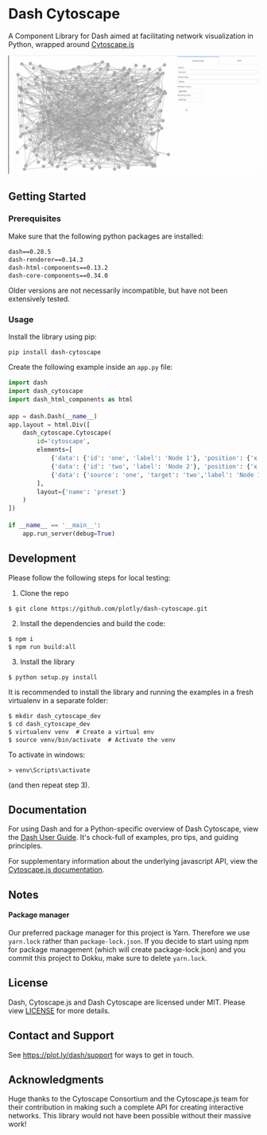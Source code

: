# Dash Cytoscape

A Component Library for Dash aimed at facilitating network visualization in Python, wrapped around [Cytoscape.js](http://js.cytoscape.org/)

![usage-stylesheet-demo](demos/images/usage-stylesheet-demo.gif)

## Getting Started

### Prerequisites

Make sure that the following python packages are installed:

```
dash==0.28.5
dash-renderer==0.14.3
dash-html-components==0.13.2
dash-core-components==0.34.0
```

Older versions are not necessarily incompatible, but have not been extensively tested.

### Usage

Install the library using pip:

```
pip install dash-cytoscape
```

Create the following example inside an `app.py` file:

```python
import dash
import dash_cytoscape
import dash_html_components as html

app = dash.Dash(__name__)
app.layout = html.Div([
    dash_cytoscape.Cytoscape(
        id='cytoscape',
        elements=[
            {'data': {'id': 'one', 'label': 'Node 1'}, 'position': {'x': 50, 'y': 50}},
            {'data': {'id': 'two', 'label': 'Node 2'}, 'position': {'x': 200, 'y': 200}},
            {'data': {'source': 'one', 'target': 'two','label': 'Node 1 to 2'}}
        ],
        layout={'name': 'preset'}
    )
])

if __name__ == '__main__':
    app.run_server(debug=True)
```

## Development

Please follow the following steps for local testing:

1. Clone the repo
```commandline
$ git clone https://github.com/plotly/dash-cytoscape.git
```
2. Install the dependencies and build the code:
```commandline
$ npm i
$ npm run build:all
```

3. Install the library
```commandline
$ python setup.py install
```

It is recommended to install the library and running the examples in a fresh virtualenv in a separate folder:

```commandline
$ mkdir dash_cytoscape_dev
$ cd dash_cytoscape_dev
$ virtualenv venv  # Create a virtual env
$ source venv/bin/activate  # Activate the venv
```
To activate in windows:
```commandline
> venv\Scripts\activate
```
(and then repeat step 3).


## Documentation

For using Dash and for a Python-specific overview of Dash Cytoscape, view the [Dash User Guide](https://dash.plot.ly/). It's chock-full of examples, pro tips, and guiding principles.

For supplementary information about the underlying javascript  API, view the [Cytoscape.js documentation](http://js.cytoscape.org/).



## Notes

#### Package manager
Our preferred package manager for this project is Yarn. Therefore we use `yarn.lock` rather than `package-lock.json`. If you decide to start using npm for package management (which will create package-lock.json) and you commit this project to Dokku, make sure to delete `yarn.lock`.


## License

Dash, Cytoscape.js and Dash Cytoscape are licensed under MIT. Please view [LICENSE](LICENSE) for more details.

## Contact and Support

See https://plot.ly/dash/support for ways to get in touch.

## Acknowledgments

Huge thanks to the Cytoscape Consortium and the Cytoscape.js team for their contribution in making such a complete API for creating interactive networks. This library would not have been possible without their massive work!